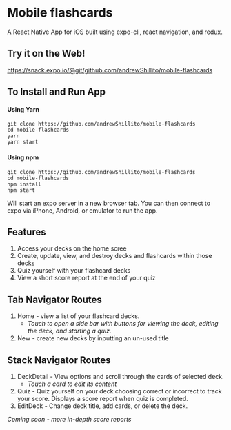 # Mobile flashcards
A React Native App for iOS built using expo-cli, react navigation, and redux.

## Try it on the Web!

https://snack.expo.io/@git/github.com/andrewShillito/mobile-flashcards

## To Install and Run App

#### Using Yarn
```
git clone https://github.com/andrewShillito/mobile-flashcards
cd mobile-flashcards
yarn
yarn start
```

#### Using npm
```
git clone https://github.com/andrewShillito/mobile-flashcards
cd mobile-flashcards
npm install
npm start
```
Will start an expo server in a new browser tab.  You can then connect to expo via iPhone, Android, or emulator to run the app.

## Features

1. Access your decks on the home scree
2. Create, update, view, and destroy decks and flashcards within those decks
3. Quiz yourself with your flashcard decks
4. View a short score report at the end of your quiz

## Tab Navigator Routes

1. Home - view a list of your flashcard decks.
    - *Touch to open a side bar with buttons for viewing the deck, editing the deck,
  and starting a quiz.*
2. New - create new decks by inputting an un-used title

## Stack Navigator Routes

1. DeckDetail - View options and scroll through the cards of selected deck.
    - *Touch a card to edit its content*
2. Quiz - Quiz yourself on your deck choosing correct or incorrect to track your score. Displays a score report when quiz is completed.
3. EditDeck - Change deck title, add cards, or delete the deck.

*Coming soon - more in-depth score reports*
